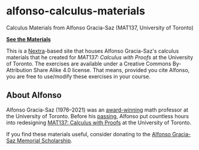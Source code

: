 # alfonso-calculus-materials

Calculus Materials from Alfonso Gracia-Saz (MAT137, University of Toronto)

**[See the Materials](https://siefkenj.github.io/alfonso-calculus-materials)**

This is a [Nextra](https://nextra.site/docs)-based site that houses Alfonso Gracia-Saz's calculus materials
that he created for _MAT137: Calculus with Proofs_ at the University of Toronto. The exercises are available
under a Creative Commons By-Attribution Share Alike 4.0 license. That means, provided you cite Alfonso, you
are free to use/modify these exercises in your course.

## About Alfonso

Alfonso Gracia-Saz (1976&ndash;2021) was an [award-winning](https://notes.math.ca/en/article/alphonso-gracia-saz/) math professor
at the University of Toronto. Before his [passing](https://www.utoronto.ca/news/passionate-principled-and-caring-u-t-remembers-math-professor-alfonso-gracia-saz),
Alfonso put countless hours into redesigning [MAT137: Calculus with Proofs](https://artsci.calendar.utoronto.ca/course/mat137y1) at the University of Toronto.

If you find these materials useful, consider donating to the [Alfonso Gracia-Saz Memorial Scholarship](https://engage.utoronto.ca/site/SPageServer?pagename=donate#/fund/1624).
